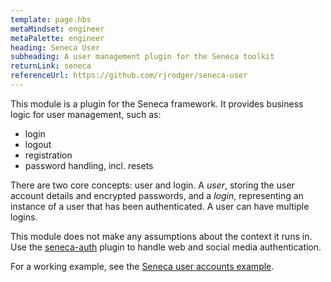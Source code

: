 ```yaml
---
template: page.hbs
metaMindset: engineer
metaPalette: engineer
heading: Seneca User
subheading: A user management plugin for the Seneca toolkit
returnLink: seneca
referenceUrl: https://github.com/rjrodger/seneca-user
---
```



This module is a plugin for the Seneca framework. It provides business logic for user management, such as:

   * login
   * logout
   * registration
   * password handling, incl. resets

There are two core concepts: user and login. A _user_, storing the user account details and encrypted passwords,
and a _login_, representing an instance of a user that has been authenticated. A user can have multiple logins.

This module does not make any assumptions about the context it runs in.
Use the [seneca-auth](http://github.com/rjrodger/seneca-auth) plugin to handle web and social media authentication.

For a working example, see the <a href="https://github.com/rjrodger/seneca-examples/tree/master/user-accounts">Seneca user accounts example</a>.

